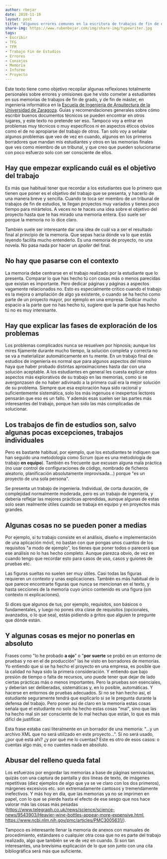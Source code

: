 ```yaml
---
author: rbejar
date: 2018-11-10
layout: post
title: "Algunos errores comunes en la escritura de trabajos de fin de estudios en ingeniería"
share-img: https://www.rubenbejar.com/img/share-img/typewriter.jpg
tags:
- Escribir
- TFG
- TFM
- Trabajo Fin de Estudios
- Errores
- Consejos
- Memoria
- Informe
- Proyecto
---
```


Este texto tiene como objetivo recopilar algunas reflexiones totalmente personales sobre errores y omisiones que he visto cometer a estudiantes en sus memorias de trabajos de fin de grado, y de fin de máster, en ingeniería informática en la [Escuela de Ingeniería de Arquitectura de la Universidad de Zaragoza](https://eina.unizar.es). Guías y recomendaciones generales sobre cómo escribir buenos documentos técnicos se pueden encontrar en otros lugares, y este texto no pretende ser eso. Tampoco voy a entrar en problemas muy técnicos o muy específicos ni en aspectos éticos obvios como el de no apropiarse del trabajo de otros. Tan solo voy a señalar algunos problemas que veo de vez en cuando, algunos en los primeros borradores que mandan mis estudiantes y otros en las memorias finales que ves como miembro de un tribunal, y que creo que pueden solucionarse con poco esfuerzo solo con ser consciente de ellos.

## Hay que empezar explicando cuál es el objetivo del trabajo
Es más que habitual tener que recordar a los estudiantes que lo primero que tienen que poner es el objetivo del trabajo que se presenta, y hacerlo de una manera breve y sencilla. Cuando te toca ser miembro de un tribunal de trabajos de fin de estudios, te llegan proyectos muy variados y tienes poco tiempo para mirártelos. A veces no te haces una idea sobre el objetivo del proyecto hasta que te has mirado una memoria entera. Eso suele ser porque la memoria no lo dice claro. 

También suele ser interesante dar una idea de cuál va a ser el resultado final al principio de la memoria. Que sepas hacia dónde va lo que estás leyendo facilita mucho entenderlo. Es una memoria de proyecto, no una novela. No pasa nada por hacer un *spoiler* del final.

## No hay que pasarse con el contexto
La memoria debe centrarse en el trabajo realizado por la estudiante que lo presenta. Comparar lo que has hecho tú con cosas más o menos parecidas que existan es importante. Pero dedicar páginas y páginas a aspectos vagamente relacionados no. Esto es especialmente crítico cuando el trabajo es la mejora o ampliación de algo ya existente, o cuando se ha hecho como parte de un proyecto mayor, por ejemplo en una empresa. Dedicar mucho espacio a la parte que no has hecho tú, sugiere que la parte que has hecho tú no es muy interesante.

## Hay que explicar las fases de exploración de los problemas
Los problemas complicados nunca se resuelven por hipnosis; aunque los mires fíjamente durante mucho tiempo, la solución completa y correcta no se va a materializar automáticamente en tu mente. En un trabajo final de estudios de ingeniería es normal que para algunos aspectos del mismo haya que haber probado distintas aproximaciones hasta dar con una solución aceptable. A los estudiantes en general les cuesta explicar estos aspectos más explorativos de su trabajo en las memorias, como si se avergonzasen de no haber adivinado a la primera cuál era la mejor solución de su problema. Siempre que esa exploración haya sido racional y suficientemente sistemática, solo los más ingenuos e inexpertos lectores pensarán que eso es un fallo. Y además esas suelen ser las partes más interesantes del trabajo, porque han sido las más complicadas de solucionar.

## Los trabajos de fin de estudios son, salvo algunas pocas excepciones, trabajos individuales
Pero es bastante habitual, por ejemplo, que los estudiantes te indiquen que han seguido una metodología como Scrum (que es una metodología de trabajo **en equipo**). También es frecuente que excusen alguna mala práctica (no usar control de configuraciones de código, nombrado de ficheros aleatorio, planificación absolutamente improvisada...) porque "es un proyecto de una sola persona". 

Se presenta un trabajo de ingeniería. Individual, de corta duración, de complejidad normalmente moderada, pero es un trabajo de ingeniería, y debería reflejar las mejores prácticas aprendidas, aunque algunas de estas solo sean realmente útiles cuando se trabaja en equipo y en proyectos más grandes.

## Algunas cosas no se pueden poner a medias
Por ejemplo, si tu trabajo consiste en el análisis, diseño e implementación de una aplicación móvil, no bastan con que pongas unos cuantos de los requisitos "a modo de ejemplo", los tienes que poner todos o parecerá que ese análisis no lo has hecho completo. Aunque parezca obvio, de vez en cuando tengo que recordar esto para casos de uso, casos y guiones de pruebas etc.

Las figuras sueltas no suelen ser muy útiles. Casi todas las figuras requieren un contexto y unas explicaciones. También es más habitual de lo que parece encontrarte figuras que nunca se mencionan en el texto, y hasta secciones de la memoria cuyo único contenido es una figura (sin contexto ni explicaciones). 

Si dices que algunos de tus, por ejemplo, requisitos, son básicos o fundamentales, y luego no pones otra clase de requisitos (opcionales, avanzados, o lo que sea), estás pidiendo a gritos que alguien te pregunte que dónde están. 

## Y algunas cosas es mejor no ponerlas en absoluto
Frases como "lo he probado **a ojo**" o "**por suerte** se probó en un entorno de pruebas y no en el de producción" las he visto en borradores de memorias. Yo entiendo que si se ha hecho el proyecto en una empresa, es posible que la calidad no haya sido la primera consideración. Y entiendo que bajo presión de tiempo o falta de recursos, uno puede tener que dejar de lado ciertas prácticas más o menos importantes. Pero la pruebas son esenciales, y deberían ser deliberadas, sistemáticas y, en lo posible, automáticas. Y hacerse en entornos de pruebas adecuados. Si no se han hecho así, el estudiante seguramente tendrá que explicarlo si se le pregunta durante la defensa del trabajo. Pero poner así de claro en la memoria estas cosas señala que el estudiante no solo ha hecho estas cosas "mal", sino que las ha hecho mal sin ser consciente de lo mal hechas que están, lo que es más difícl de justificar.

Esta frase estaba casi literalmente en un borrador de una memoria: "...y un archivo XML que no será utilizado en este proyecto...". Si no será usado, ¿por qué está ahí? ¿y por qué me lo cuentas? Este es otro de esos casos: o cuentas algo más, o no cuentes nada en absoluto.

## Abusar del relleno queda fatal
Los esfuerzos por engordar las memorias a base de páginas semivacías, quizás con una captura de pantalla y dos líneas de texto, de imágenes repetitivas (diez ejemplos de algo que ya se ve claro con los dos primeros), márgenes excesivos etc. son extremadamente cantosos y tremendamente inefectivos. Y más hoy en día, que las memorias ya no se imprimen en papel, con lo que se pierde hasta el efecto de ese sesgo que nos hace valorar más las cosas más pesadas (<https://www.telegraph.co.uk/news/science/science-news/9543903/Heavier-wine-bottles-appear-more-expensive.html>, <https://www.ncbi.nlm.nih.gov/pmc/articles/PMC3005631/>). 

Tampoco es interesante llenar la memoria de anexos con manuales de procedimiento, estándares o cualquier otra cosa que no es parte del trabajo realizado, algo que también se ve de vez en cuando. Si son tan interesantes, una brevísima explicación de lo que son junto con una cita bibliográfica será más que suficiente. 


